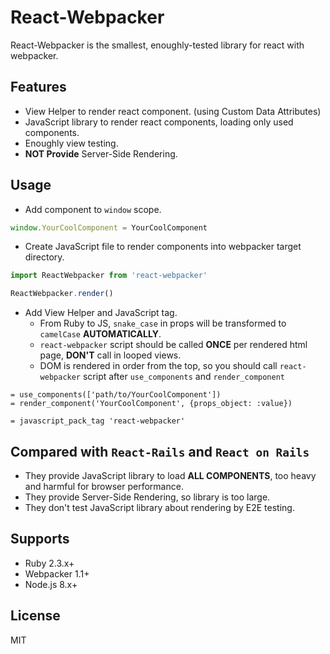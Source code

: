 # React-Webpacker

React-Webpacker is the smallest, enoughly-tested library for react with webpacker.

## Features
- View Helper to render react component. (using Custom Data Attributes)
- JavaScript library to render react components, loading only used components.
- Enoughly view testing.
- **NOT Provide** Server-Side Rendering.

## Usage
- Add component to `window` scope.
```js
window.YourCoolComponent = YourCoolComponent
```

- Create JavaScript file to render components into webpacker target directory.
```js:react-webpacker.js
import ReactWebpacker from 'react-webpacker'

ReactWebpacker.render()
```

- Add View Helper and JavaScript tag.
    - From Ruby to JS, `snake_case` in props will be transformed to `camelCase` **AUTOMATICALLY**.
    - `react-webpacker` script should be called **ONCE** per rendered html page, **DON'T** call in looped views.
    - DOM is rendered in order from the top, so you should call `react-webpacker` script after `use_components` and `render_component`
```slim
= use_components(['path/to/YourCoolComponent'])
= render_component('YourCoolComponent', {props_object: :value})

= javascript_pack_tag 'react-webpacker'
```

## Compared with `React-Rails` and `React on Rails`
- They provide JavaScript library to load **ALL COMPONENTS**, too heavy and harmful for browser performance.
- They provide Server-Side Rendering, so library is too large.
- They don't test JavaScript library about rendering by E2E testing.

## Supports
- Ruby 2.3.x+
- Webpacker 1.1+
- Node.js 8.x+

## License
MIT